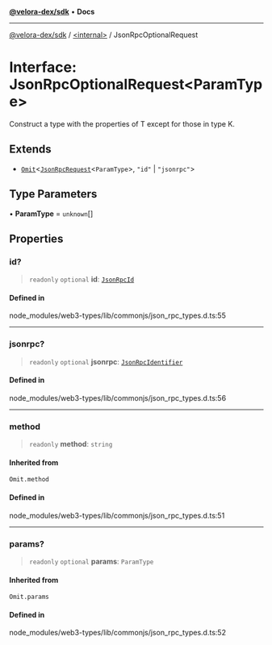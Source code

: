 [**@velora-dex/sdk**](../../README.md) • **Docs**

***

[@velora-dex/sdk](../../globals.md) / [\<internal\>](../README.md) / JsonRpcOptionalRequest

# Interface: JsonRpcOptionalRequest\<ParamType\>

Construct a type with the properties of T except for those in type K.

## Extends

- [`Omit`](../type-aliases/Omit.md)\<[`JsonRpcRequest`](JsonRpcRequest.md)\<`ParamType`\>, `"id"` \| `"jsonrpc"`\>

## Type Parameters

• **ParamType** = `unknown`[]

## Properties

### id?

> `readonly` `optional` **id**: [`JsonRpcId`](../type-aliases/JsonRpcId.md)

#### Defined in

node\_modules/web3-types/lib/commonjs/json\_rpc\_types.d.ts:55

***

### jsonrpc?

> `readonly` `optional` **jsonrpc**: [`JsonRpcIdentifier`](../namespaces/Users_andriishymkiv_work_velora_sdk_node_modules_web3-types_lib_commonjs_index/type-aliases/JsonRpcIdentifier.md)

#### Defined in

node\_modules/web3-types/lib/commonjs/json\_rpc\_types.d.ts:56

***

### method

> `readonly` **method**: `string`

#### Inherited from

`Omit.method`

#### Defined in

node\_modules/web3-types/lib/commonjs/json\_rpc\_types.d.ts:51

***

### params?

> `readonly` `optional` **params**: `ParamType`

#### Inherited from

`Omit.params`

#### Defined in

node\_modules/web3-types/lib/commonjs/json\_rpc\_types.d.ts:52
